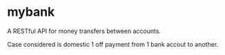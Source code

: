 # mybank

A RESTful API for money transfers between accounts.

Case considered is domestic 1 off payment from 1 bank accout to another.
